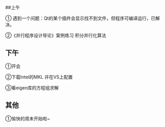 ##上午

① 遇到一个问题：Qt的某个插件会显示找不到文件，但程序可编译运行，已解决。

②《并行程序设计导论》案例练习  积分并行化算法

## 下午 

①开会

②下载Intel的MKL 并在VS上配置

③看eigen库的方程组求解

## 其他

①愉快的周末开始啦~



